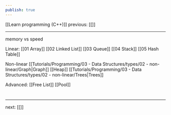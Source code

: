 ```yaml
---
publish: true
---
```

[[Learn programming (C++)]]  previous: [[]]   

---
memory vs speed

Linear:
[[01 Array]] 
[[02 Linked List]] 
[[03 Queue]] 
[[04 Stack]] 
[[05 Hash Table]] 

Non-linear 
[[Tutorials/Programming/03 - Data Structures/types/02 - non-linear/Graph|Graph]] 
[[Heap]] 
[[Tutorials/Programming/03 - Data Structures/types/02 - non-linear/Trees|Trees]] 

Advanced:
[[Free List]] 
[[Pool]] 
# 
----
next: [[]] 
